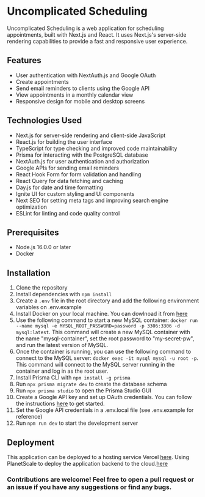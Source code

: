 # Uncomplicated Scheduling

Uncomplicated Scheduling is a web application for scheduling appointments, built with Next.js and React. It uses Next.js's server-side rendering capabilities to provide a fast and responsive user experience.

## Features

- User authentication with NextAuth.js and Google OAuth
- Create appointments
- Send email reminders to clients using the Google API
- View appointments in a monthly calendar view
- Responsive design for mobile and desktop screens

## Technologies Used

- Next.js for server-side rendering and client-side JavaScript
- React.js for building the user interface
- TypeScript for type checking and improved code maintainability
- Prisma for interacting with the PostgreSQL database
- NextAuth.js for user authentication and authorization
- Google APIs for sending email reminders
- React Hook Form for form validation and handling
- React Query for data fetching and caching
- Day.js for date and time formatting
- Ignite UI for custom styling and UI components
- Next SEO for setting meta tags and improving search engine optimization
- ESLint for linting and code quality control

## Prerequisites

- Node.js 16.0.0 or later
- Docker

## Installation

1.  Clone the repository
2.  Install dependencies with `npm install`
3.  Create a `.env` file in the root directory and add the following environment variables on .env.example
4.  Install Docker on your local machine. You can dowlnoad it from [here](https://www.docker.com/products/docker-desktop)
5.  Use the following command to start a new MySQL container: `docker run --name mysql -e MYSQL_ROOT_PASSWORD=password -p 3306:3306 -d mysql:latest`. This command will create a new MySQL container with the name "mysql-container", set the root password to "my-secret-pw", and run the latest version of MySQL.
6.  Once the container is running, you can use the following command to connect to the MySQL server: `docker exec -it mysql mysql -u root -p`. This command will connect to the MySQL server running in the container and log in as the root user.
7.  Install Prisma CLI with `npm install -g prisma`
8.  Run `npx prisma migrate dev` to create the database schema
9.  Run `npx prisma studio` to open the Prisma Studio GUI
10. Create a Google API key and set up OAuth credentials. You can follow the instructions [here](https://developers.google.com/calendar/quickstart/nodejs) to get started.
11. Set the Google API credentials in a .env.local file (see .env.example for reference)
12. Run `npm run dev` to start the development server

## Deployment

This application can be deployed to a hosting service Vercel [here](https://uncomplicated-scheduling.vercel.app).
Using PlanetScale to deploy the application backend to the cloud.[here](https://docs.planetscale.com/tutorials/deploy-nextjs)

### Contributions are welcome! Feel free to open a pull request or an issue if you have any suggestions or find any bugs.
